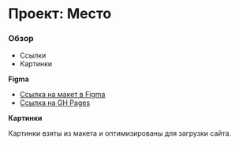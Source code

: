 # Проект: Место

### Обзор

* Ссылки
* Картинки

**Figma**

* [Ссылка на макет в Figma](https://www.figma.com/file/2cn9N9jSkmxD84oJik7xL7/JavaScript.-Sprint-4?node-id=0%3A1)
* [Ссылка на GH Pages](https://nordstarproj.github.io/mesto-project/)

**Картинки**

Картинки взяты из макета и оптимизированы для загрузки сайта.
